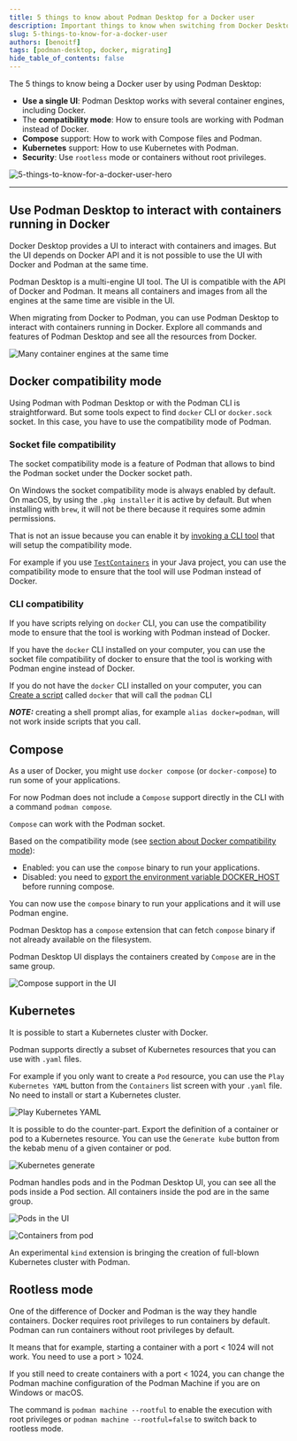 ```yaml
---
title: 5 things to know about Podman Desktop for a Docker user
description: Important things to know when switching from Docker Desktop to Podman Desktop
slug: 5-things-to-know-for-a-docker-user
authors: [benoitf]
tags: [podman-desktop, docker, migrating]
hide_table_of_contents: false
---
```


The 5 things to know being a Docker user by using Podman Desktop:

- **Use a single UI**: Podman Desktop works with several container engines, including Docker.
- The **compatibility mode**: How to ensure tools are working with Podman instead of Docker.
- **Compose** support: How to work with Compose files and Podman.
- **Kubernetes** support: How to use Kubernetes with Podman.
- **Security**: Use `rootless` mode or containers without root privileges.


![5-things-to-know-for-a-docker-user-hero](img/5-things-to-know-for-a-docker-user/5-things-to-know-for-a-docker-user-hero.png)

<!--truncate-->
_________________

## Use Podman Desktop to interact with containers running in Docker

Docker Desktop provides a UI to interact with containers and images. But the UI depends on Docker API and it is not possible to use the UI with Docker and Podman at the same time.

Podman Desktop is a multi-engine UI tool. The UI is compatible with the API of Docker and Podman. It means all containers and images from all the engines at the same time are visible in the UI.

When migrating from Docker to Podman, you can use Podman Desktop to interact with containers running in Docker. Explore all commands and features of Podman Desktop and see all the resources from Docker.

![Many container engines at the same time](img/5-things-to-know-for-a-docker-user/multiple-container-engines.png)

## Docker compatibility mode

Using Podman with Podman Desktop or with the Podman CLI is straightforward. But some tools expect to find `docker` CLI or `docker.sock` socket. In this case, you have to use the compatibility mode of Podman.

### Socket file compatibility

The socket compatibility mode is a feature of Podman that allows to bind the Podman socket under the Docker socket path.

On Windows the socket compatibility mode is always enabled by default. On macOS, by using the `.pkg installer` it is active by default. But when installing with `brew`, it will not be there because it requires some admin permissions. 

That is not an issue because you can enable it by [invoking a CLI tool](https://podman-desktop.io/docs/migrating-from-docker/using-podman-mac-helper) that will setup the compatibility mode.

For example if you use [`TestContainers`](https://www.testcontainers.org/) in your Java project, you can use the compatibility mode to ensure that the tool will use Podman instead of Docker.

### CLI compatibility

If you have scripts relying on `docker` CLI, you can use the compatibility mode to ensure that the tool is working with Podman instead of Docker.

If you have the `docker` CLI installed on your computer, you can use the socket file compatibility of docker to ensure that the tool is working with Podman engine instead of Docker.

If you do not have the `docker` CLI installed on your computer, you can [Create a script](https://podman-desktop.io/docs/migrating-from-docker/emulating-docker-cli-with-podman) called `docker` that will call the `podman` CLI

**_NOTE:_** creating a shell prompt alias, for example `alias docker=podman`, will not work inside scripts that you call.


## Compose

As a user of Docker, you might use `docker compose` (or `docker-compose`) to run some of your applications.

For now Podman does not include a `Compose` support directly in the CLI with a command `podman compose`.

`Compose` can work with the Podman socket.

Based on the compatibility mode (see [section about Docker compatibility mode](#docker-compatibility-mode)):

- Enabled: you can use the `compose` binary to run your applications.
- Disabled: you need to [export the environment variable DOCKER_HOST](https://podman-desktop.io/docs/migrating-from-docker/using-the-docker_host-environment-variable) before running compose.

You can now use the `compose` binary to run your applications and it will use Podman engine.

Podman Desktop has a `compose` extension that can fetch `compose` binary if not already available on the filesystem.

Podman Desktop UI displays the containers created by `Compose` are in the same group.

![Compose support in the UI](img/5-things-to-know-for-a-docker-user/compose-containers-in-ui.png)

## Kubernetes

It is possible to start a Kubernetes cluster with Docker.

Podman supports directly a subset of Kubernetes resources that you can use with `.yaml` files.

For example if you only want to create a `Pod` resource, you can use the `Play Kubernetes YAML` button from the `Containers` list screen with your `.yaml` file. No need to install or start a Kubernetes cluster.

![Play Kubernetes YAML](img/5-things-to-know-for-a-docker-user/play-kubernetes-yaml.png)

It is possible to do the counter-part. Export the definition of a container or pod to a Kubernetes resource. You can use the `Generate kube` button from the kebab menu of a given container or pod.

![Kubernetes generate](img/5-things-to-know-for-a-docker-user/kube-generate.png)

Podman handles pods and in the Podman Desktop UI, you can see all the pods inside a Pod section. All containers inside the pod are in the same group.

![Pods in the UI](img/5-things-to-know-for-a-docker-user/pods-in-ui.png)

![Containers from pod](img/5-things-to-know-for-a-docker-user/containers-from-pod.png)

An experimental `kind` extension is bringing the creation of full-blown Kubernetes cluster with Podman.


## Rootless mode

One of the difference of Docker and Podman is the way they handle containers. Docker requires root privileges to run containers by default. Podman can run containers without root privileges by default.

It means that for example, starting a container with a port < 1024 will not work. You need to use a port > 1024.

If you still need to create containers with a port < 1024, you can change the Podman machine configuration of the Podman Machine if you are on Windows or macOS.

The command is `podman machine --rootful` to enable the execution with root privileges or `podman machine --rootful=false` to switch back to rootless mode.
